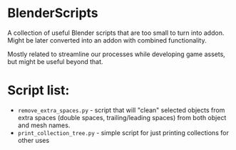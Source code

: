 # BlenderScripts
A collection of useful Blender scripts that are too small to turn into addon. Might be later converted into an addon with combined functionality.

Mostly related to streamline our processes while developing game assets, but might be useful beyond that.

# Script list:
- `remove_extra_spaces.py` - script that will "clean" selected objects from extra spaces (double spaces, trailing/leading spaces) from both object and mesh names.
- `print_collection_tree.py` - simple script for just printing collections for other uses